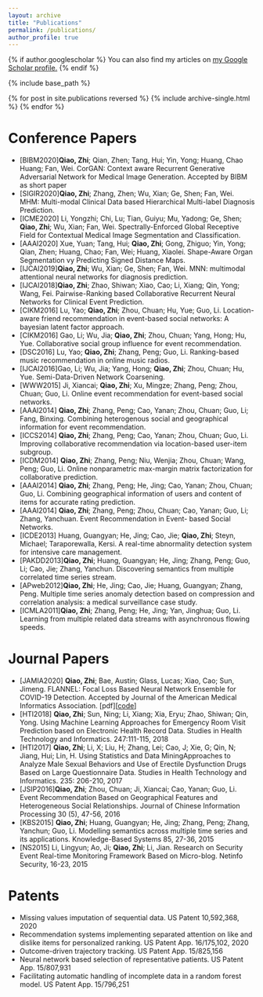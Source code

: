 ```yaml
---
layout: archive
title: "Publications"
permalink: /publications/
author_profile: true
---
```


{% if author.googlescholar %}
  You can also find my articles on <u><a href="{{author.googlescholar}}">my Google Scholar profile</a>.</u>
{% endif %}

{% include base_path %}

{% for post in site.publications reversed %}
  {% include archive-single.html %}
{% endfor %}


Conference Papers
======
* [BIBM2020]<b>Qiao, Zhi</b>; Qian, Zhen; Tang, Hui; Yin, Yong; Huang, Chao Huang; Fan, Wei. CorGAN: Context aware Recurrent Generative Adversarial Network for Medical Image Generation. Accepted by BIBM as short paper
* [SIGIR2020]<b>Qiao, Zhi</b>; Zhang, Zhen; Wu, Xian; Ge, Shen; Fan, Wei. MHM: Multi-modal Clinical Data based Hierarchical Multi-label Diagnosis Prediction. 
* [ICME2020] Li, Yongzhi; Chi, Lu; Tian, Guiyu; Mu, Yadong; Ge, Shen; <b>Qiao, Zhi</b>; Wu, Xian; Fan, Wei. Spectrally-Enforced Global Receptive Field for Contextual Medical Image Segmentation and Classification. 
* [AAAI2020] Xue, Yuan; Tang, Hui; <b>Qiao, Zhi</b>; Gong, Zhiguo; Yin, Yong; Qian, Zhen; Huang, Chao; Fan, Wei; Huang, Xiaolei. Shape-Aware Organ Segmentation vy Predicting Signed Distance Maps. 
* [IJCAI2019]<b>Qiao, Zhi</b>; Wu, Xian; Ge, Shen; Fan, Wei. MNN: multimodal attentional neural networks for diagnosis prediction. 
* [IJCAI2018]<b>Qiao, Zhi</b>; Zhao, Shiwan; Xiao, Cao; Li, Xiang; Qin, Yong; Wang, Fei. Pairwise-Ranking based Collaborative Recurrent Neural Networks for Clinical Event Prediction.
* [CIKM2016] Lu, Yao; <b>Qiao, Zhi</b>; Zhou, Chuan; Hu, Yue; Guo, Li. Location-aware friend recommendation in event-based social networks: A bayesian latent factor approach. 
* [CIKM2016] Gao, Li; Wu, Jia; <b>Qiao, Zhi</b>; Zhou, Chuan; Yang, Hong; Hu, Yue. Collaborative social group influence for event recommendation. 
* [DSC2016]  Lu, Yao; <b>Qiao, Zhi</b>; Zhang, Peng; Guo, Li. Ranking-based music recommendation in online music radios. 
* [IJCAI2016]Gao, Li; Wu, Jia; Yang, Hong; <b>Qiao, Zhi</b>; Zhou, Chuan; Hu, Yue. Semi-Data-Driven Network Coarsening. 
* [WWW2015]  Ji, Xiancai; <b>Qiao, Zhi</b>; Xu, Mingze; Zhang, Peng; Zhou, Chuan; Guo, Li. Online event recommendation for event-based social networks. 
* [AAAI2014] <b>Qiao, Zhi</b>; Zhang, Peng; Cao, Yanan; Zhou, Chuan; Guo, Li; Fang, Binxing. Combining heterogenous social and geographical information for event recommendation. 
* [ICCS2014] <b>Qiao, Zhi</b>; Zhang, Peng; Cao, Yanan; Zhou, Chuan; Guo, Li. Improving collaborative recommendation via location-based user-item subgroup. 
* [ICDM2014] <b>Qiao, Zhi</b>; Zhang, Peng; Niu, Wenjia; Zhou, Chuan; Wang, Peng; Guo, Li. Online nonparametric max-margin matrix factorization for collaborative prediction. 
* [AAAI2014] <b>Qiao, Zhi</b>; Zhang, Peng; He, Jing; Cao, Yanan; Zhou, Chuan; Guo, Li. Combining geographical information of users and content of items for accurate rating prediction. 
* [AAAI2014] <b>Qiao, Zhi</b>; Zhang, Peng; Zhou, Chuan; Cao, Yanan; Guo, Li; Zhang, Yanchuan. Event Recommendation in Event- based Social Networks. 
* [ICDE2013] Huang, Guangyan; He, Jing; Cao, Jie; <b>Qiao, Zhi</b>; Steyn, Michael; Taraporewalla, Kersi. A real-time abnormality detection system for intensive care management. 
* [PAKDD2013]<b>Qiao, Zhi</b>; Huang, Guangyan; He, Jing; Zhang, Peng; Guo, Li; Cao, Jie; Zhang, Yanchun. Discovering semantics from multiple correlated time series stream. 
* [APweb2012]<b>Qiao, Zhi</b>; He, Jing; Cao, Jie; Huang, Guangyan; Zhang, Peng. Multiple time series anomaly detection based on compression and correlation analysis: a medical surveillance case study. 
* [ICMLA2011]<b>Qiao, Zhi</b>; Zhang, Peng; He, Jing; Yan, Jinghua; Guo, Li. Learning from multiple related data streams with asynchronous flowing speeds. 

Journal Papers
======
* [JAMIA2020] <b>Qiao, Zhi</b>; Bae, Austin; Glass, Lucas; Xiao, Cao; Sun, Jimeng. FLANNEL: Focal Loss Based Neural Network Ensemble for COVID-19 Detection. Accepted by Journal of the American Medical Informatics Association. [pdf][<a href="https://github.com/qxiaobu/FLANNEL">code</a>]
* [HTI2018] <b>Qiao, Zhi</b>; Sun, Ning; Li, Xiang; Xia, Eryu; Zhao, Shiwan; Qin, Yong. Using Machine Learning Approaches for Emergency Room Visit Prediction based on Electronic Health Record Data. Studies in Health Technology and Informatics. 247:111-115, 2018
* [HTI2017] <b>Qiao, Zhi</b>; Li, X; Liu, H; Zhang, Lei; Cao, J; Xie, G; Qin, N; Jiang, Hui; Lin, H. Using Statistics and Data MiningApproaches to Analyze Male Sexual Behaviors and Use of Erectile Dysfunction Drugs Based on Large Questionnaire Data. Studies in Health Technology and Informatics. 235: 206-210, 2017
* [JSIP2016]<b>Qiao, Zhi</b>; Zhou, Chuan; Ji, Xiancai; Cao, Yanan; Guo, Li. Event Recommendation Based on Geographical Features and Heterogeneous Social Relationships. Journal of Chinese Information Processing 30 (5), 47-56, 2016
* [KBS2015] <b>Qiao, Zhi</b>; Huang, Guangyan; He, Jing; Zhang, Peng; Zhang, Yanchun; Guo, Li. Modelling semantics across multiple time series and its applications. Knowledge-Based Systems 85, 27-36, 2015
* [NS2015]  Li, Lingyun; Ao, Ji; <b>Qiao, Zhi</b>; Li, Jian. Research on Security Event Real-time Monitoring Framework Based on Micro-blog. Netinfo Security, 16-23, 2015

Patents
======
* Missing values imputation of sequential data. US Patent 10,592,368, 2020
* Recommendation systems implementing separated attention on like and dislike items for personalized ranking. US Patent App. 16/175,102, 2020
* Outcome-driven trajectory tracking. US Patent App. 15/825,156
* Neural network based selection of representative patients. US Patent App. 15/807,931
* Facilitating automatic handling of incomplete data in a random forest model. US Patent App. 15/796,251
